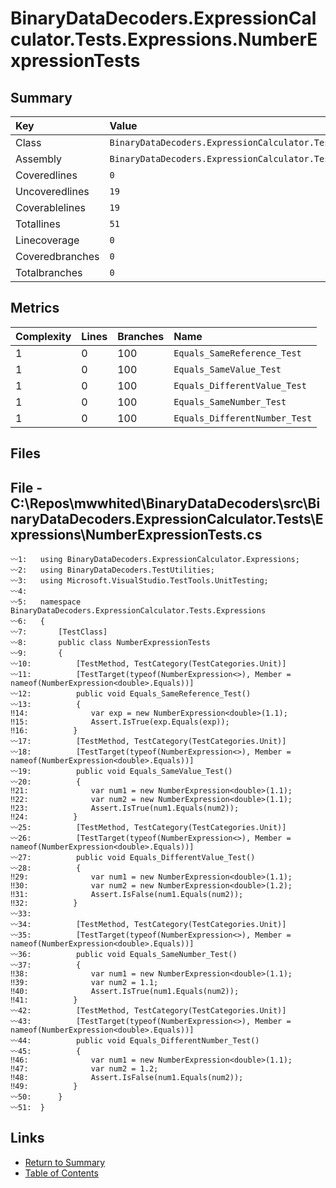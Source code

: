 ﻿# BinaryDataDecoders.ExpressionCalculator.Tests.Expressions.NumberExpressionTests

## Summary

| Key             | Value                                                                             |
| :-------------- | :-------------------------------------------------------------------------------- |
| Class           | `BinaryDataDecoders.ExpressionCalculator.Tests.Expressions.NumberExpressionTests` |
| Assembly        | `BinaryDataDecoders.ExpressionCalculator.Tests`                                   |
| Coveredlines    | `0`                                                                               |
| Uncoveredlines  | `19`                                                                              |
| Coverablelines  | `19`                                                                              |
| Totallines      | `51`                                                                              |
| Linecoverage    | `0`                                                                               |
| Coveredbranches | `0`                                                                               |
| Totalbranches   | `0`                                                                               |

## Metrics

| Complexity | Lines | Branches | Name                          |
| :--------- | :---- | :------- | :---------------------------- |
| 1          | 0     | 100      | `Equals_SameReference_Test`   |
| 1          | 0     | 100      | `Equals_SameValue_Test`       |
| 1          | 0     | 100      | `Equals_DifferentValue_Test`  |
| 1          | 0     | 100      | `Equals_SameNumber_Test`      |
| 1          | 0     | 100      | `Equals_DifferentNumber_Test` |

## Files

## File - C:\Repos\mwwhited\BinaryDataDecoders\src\BinaryDataDecoders.ExpressionCalculator.Tests\Expressions\NumberExpressionTests.cs

```CSharp
〰1:   using BinaryDataDecoders.ExpressionCalculator.Expressions;
〰2:   using BinaryDataDecoders.TestUtilities;
〰3:   using Microsoft.VisualStudio.TestTools.UnitTesting;
〰4:   
〰5:   namespace BinaryDataDecoders.ExpressionCalculator.Tests.Expressions
〰6:   {
〰7:       [TestClass]
〰8:       public class NumberExpressionTests
〰9:       {
〰10:          [TestMethod, TestCategory(TestCategories.Unit)]
〰11:          [TestTarget(typeof(NumberExpression<>), Member = nameof(NumberExpression<double>.Equals))]
〰12:          public void Equals_SameReference_Test()
〰13:          {
‼14:              var exp = new NumberExpression<double>(1.1);
‼15:              Assert.IsTrue(exp.Equals(exp));
‼16:          }
〰17:          [TestMethod, TestCategory(TestCategories.Unit)]
〰18:          [TestTarget(typeof(NumberExpression<>), Member = nameof(NumberExpression<double>.Equals))]
〰19:          public void Equals_SameValue_Test()
〰20:          {
‼21:              var num1 = new NumberExpression<double>(1.1);
‼22:              var num2 = new NumberExpression<double>(1.1);
‼23:              Assert.IsTrue(num1.Equals(num2));
‼24:          }
〰25:          [TestMethod, TestCategory(TestCategories.Unit)]
〰26:          [TestTarget(typeof(NumberExpression<>), Member = nameof(NumberExpression<double>.Equals))]
〰27:          public void Equals_DifferentValue_Test()
〰28:          {
‼29:              var num1 = new NumberExpression<double>(1.1);
‼30:              var num2 = new NumberExpression<double>(1.2);
‼31:              Assert.IsFalse(num1.Equals(num2));
‼32:          }
〰33:  
〰34:          [TestMethod, TestCategory(TestCategories.Unit)]
〰35:          [TestTarget(typeof(NumberExpression<>), Member = nameof(NumberExpression<double>.Equals))]
〰36:          public void Equals_SameNumber_Test()
〰37:          {
‼38:              var num1 = new NumberExpression<double>(1.1);
‼39:              var num2 = 1.1;
‼40:              Assert.IsTrue(num1.Equals(num2));
‼41:          }
〰42:          [TestMethod, TestCategory(TestCategories.Unit)]
〰43:          [TestTarget(typeof(NumberExpression<>), Member = nameof(NumberExpression<double>.Equals))]
〰44:          public void Equals_DifferentNumber_Test()
〰45:          {
‼46:              var num1 = new NumberExpression<double>(1.1);
‼47:              var num2 = 1.2;
‼48:              Assert.IsFalse(num1.Equals(num2));
‼49:          }
〰50:      }
〰51:  }
```

## Links

* [Return to Summary](Summary.md)
* [Table of Contents](../TOC.md)


